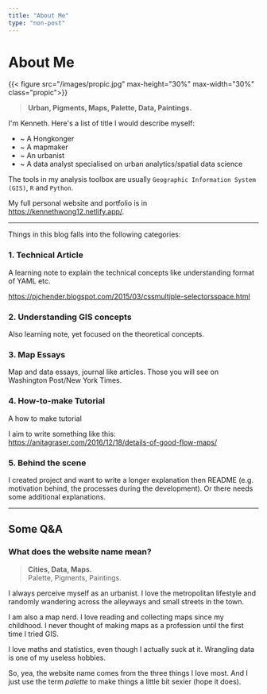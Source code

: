 ```yaml
---
title: "About Me"
type: "non-post"
---
```


# About Me

{{< figure src="/images/propic.jpg" max-height="30%" max-width="30%" class="propic">}}

> **Urban, Pigments, Maps, Palette, Data, Paintings.**

I'm Kenneth. Here's a list of title I would describe myself:

* ~ A Hongkonger
* ~ A mapmaker
* ~ An urbanist
* ~ A data analyst specialised on urban analytics/spatial data science

The tools in my analysis toolbox are usually `Geographic Information System (GIS)`, `R` and `Python`.

My full personal website and portfolio is in https://kennethwong12.netlify.app/.

---

Things in this blog falls into the following categories:

### 1. Technical Article

A learning note to explain the technical concepts like understanding format of YAML etc.

https://pjchender.blogspot.com/2015/03/cssmultiple-selectorsspace.html

### 2. Understanding GIS concepts

Also learning note, yet focused on the theoretical concepts.

### 3. Map Essays

Map and data essays, journal like articles. Those you will see on Washington Post/New York Times.

### 4. How-to-make Tutorial

A how to make tutorial

I aim to write something like this:
https://anitagraser.com/2016/12/18/details-of-good-flow-maps/

### 5. Behind the scene

I created project and want to write a longer explanation then README (e.g. motivation behind, the processes during the development). Or there needs some additional explanations.

---

## Some Q&A

### What does the website name mean?

> **Cities, Data, Maps.**  
> Palette, Pigments, Paintings.

I always perceive myself as an urbanist. I love the metropolitan lifestyle and randomly wandering across the alleyways and small streets in the town.

I am also a map nerd. I love reading and collecting maps since my childhood. I never thought of making maps as a profession until the first time I tried GIS.

I love maths and statistics, even though I actually suck at it. Wrangling data is one of my useless hobbies.

So, yea, the website name comes from the three things I love most. And I just use the term *palette* to make things a little bit sexier (hope it does).
